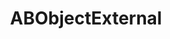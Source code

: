 ---
title: ABObjectExternal
layout: module
mod: 'module:ABObjectExternal'
category: classes-platform
---